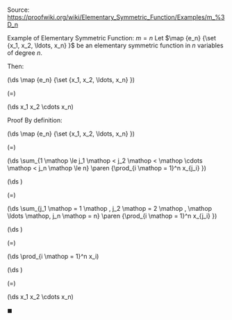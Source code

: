 # 

Source: https://proofwiki.org/wiki/Elementary_Symmetric_Function/Examples/m_%3D_n

Example of Elementary Symmetric Function: $m = n$
Let $\map {e_n} {\set {x_1, x_2, \ldots, x_n} }$ be an elementary symmetric function in $n$ variables of degree $n$.

Then:














\(\ds \map {e_n} {\set {x_1, x_2, \ldots, x_n} }\)

\(=\)







\(\ds x_1 x_2 \cdots x_n\)











Proof
By definition:














\(\ds \map {e_n} {\set {x_1, x_2, \ldots, x_n} }\)

\(=\)







\(\ds \sum_{1 \mathop \le j_1 \mathop < j_2 \mathop < \mathop \cdots \mathop < j_n \mathop \le n} \paren {\prod_{i \mathop = 1}^n x_{j_i} }\)




















\(\ds \)

\(=\)







\(\ds \sum_{j_1 \mathop = 1 \mathop , j_2 \mathop = 2 \mathop , \mathop \ldots \mathop, j_n \mathop = n} \paren {\prod_{i \mathop = 1}^n x_{j_i} }\)




















\(\ds \)

\(=\)







\(\ds \prod_{i \mathop = 1}^n x_i\)




















\(\ds \)

\(=\)







\(\ds x_1 x_2 \cdots x_n\)









$\blacksquare$





